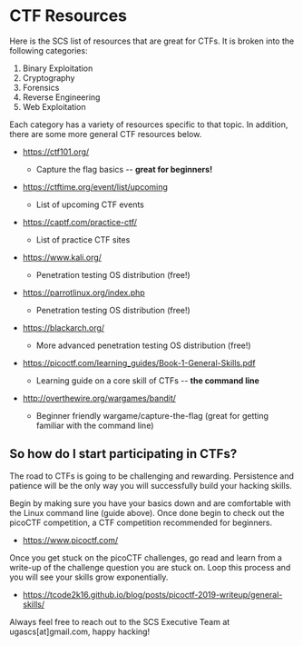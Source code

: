 # CTF Resources

Here is the SCS list of resources that are great for CTFs. It is broken into the following categories:

1. Binary Exploitation
2. Cryptography
3. Forensics
4. Reverse Engineering
5. Web Exploitation

Each category has a variety of resources specific to that topic. In addition, there are some more general CTF resources below.

- https://ctf101.org/
  - Capture the flag basics -- __great for beginners!__

- https://ctftime.org/event/list/upcoming
  - List of upcoming CTF events

- https://captf.com/practice-ctf/
  - List of practice CTF sites

- https://www.kali.org/
  - Penetration testing OS distribution (free!) 

- https://parrotlinux.org/index.php
  - Penetration testing OS distribution (free!)

- https://blackarch.org/
  - More advanced penetration testing OS distribution (free!)

- https://picoctf.com/learning_guides/Book-1-General-Skills.pdf
  - Learning guide on a core skill of CTFs -- **the command line**

- http://overthewire.org/wargames/bandit/
  - Beginner friendly wargame/capture-the-flag (great for getting familiar with the command line)

## So how do I start participating in CTFs?

The road to CTFs is going to be challenging and rewarding. Persistence and patience will be the only way you will successfully build your hacking skills.

Begin by making sure you have your basics down and are comfortable with the Linux command line (guide above). Once done begin to check out the picoCTF competition, a CTF competition recommended for beginners.

 - https://www.picoctf.com/

Once you get stuck on the picoCTF challenges, go read and learn from a write-up of the challenge question you are stuck on. Loop this process and you will see your skills grow exponentially.

- https://tcode2k16.github.io/blog/posts/picoctf-2019-writeup/general-skills/

Always feel free to reach out to the SCS Executive Team at ugascs[at]gmail.com, happy hacking!